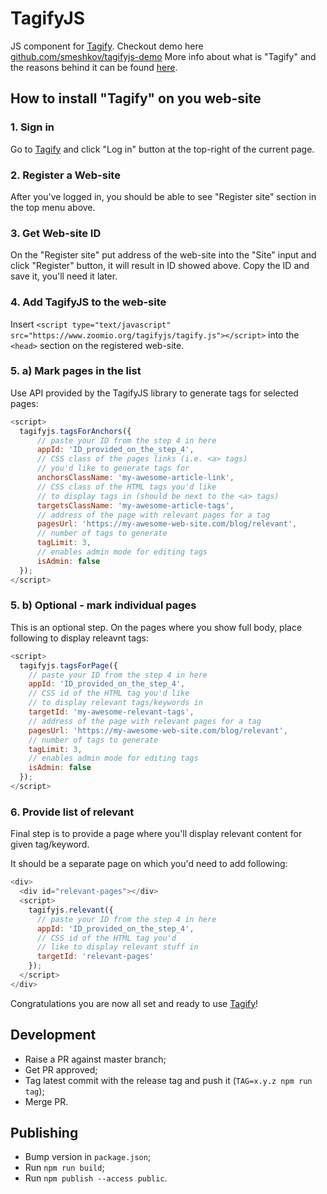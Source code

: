 # TagifyJS
JS component for [Tagify](https://www.zoomio.org/tagify).
Checkout demo here [github.com/smeshkov/tagifyjs-demo](https://github.com/smeshkov/tagifyjs-demo)
More info about what is "Tagify" and the reasons behind it can be found [here](https://zoomio.org/blog/post/tags_as_a_service-5712840111423488).

## How to install "Tagify" on you web-site

### 1. Sign in
Go to [Tagify](https://www.zoomio.org/tagify) and click "Log in" button at the top-right of the current page.

### 2. Register a Web-site
After you've logged in, you should be able to see "Register site" section in the top menu above.

### 3. Get Web-site ID
On the "Register site" put address of the web-site into the "Site" input and click "Register" button, it will result in ID showed above. Copy the ID and save it, you'll need it later.

### 4. Add TagifyJS to the web-site
Insert `<script type="text/javascript" src="https://www.zoomio.org/tagifyjs/tagify.js"></script>` into the `<head>` section on the registered web-site.

### 5. a) Mark pages in the list
Use API provided by the TagifyJS library to generate tags for selected pages:
```javascript
<script>
  tagifyjs.tagsForAnchors({
      // paste your ID from the step 4 in here
      appId: 'ID_provided_on_the_step_4',
      // CSS class of the pages links (i.e. <a> tags) 
      // you'd like to generate tags for
      anchorsClassName: 'my-awesome-article-link',
      // CSS class of the HTML tags you'd like 
      // to display tags in (should be next to the <a> tags)
      targetsClassName: 'my-awesome-article-tags',
      // address of the page with relevant pages for a tag
      pagesUrl: 'https://my-awesome-web-site.com/blog/relevant',
      // number of tags to generate
      tagLimit: 3,
      // enables admin mode for editing tags
      isAdmin: false
  });
</script>
```

### 5. b) Optional - mark individual pages
This is an optional step. On the pages where you show full body, place following to display releavnt tags:
```javascript
<script>
  tagifyjs.tagsForPage({
    // paste your ID from the step 4 in here
    appId: 'ID_provided_on_the_step_4',
    // CSS id of the HTML tag you'd like 
    // to display relevant tags/keywords in
    targetId: 'my-awesome-relevant-tags',
    // address of the page with relevant pages for a tag
    pagesUrl: 'https://my-awesome-web-site.com/blog/relevant',
    // number of tags to generate
    tagLimit: 3,
    // enables admin mode for editing tags
    isAdmin: false
  });
</script>
```

### 6. Provide list of relevant
Final step is to provide a page where you'll display relevant content for given tag/keyword.

It should be a separate page on which you'd need to add following:
```javascript
<div>
  <div id="relevant-pages"></div>
  <script>
    tagifyjs.relevant({
      // paste your ID from the step 4 in here
      appId: 'ID_provided_on_the_step_4',
      // CSS id of the HTML tag you'd 
      // like to display relevant stuff in
      targetId: 'relevant-pages'
    });
  </script>
</div>
```
Congratulations you are now all set and ready to use [Tagify](https://www.zoomio.org/tagify)!

## Development
 - Raise a PR against master branch;
 - Get PR approved;
 - Tag latest commit with the release tag and push it (`TAG=x.y.z npm run tag`);
 - Merge PR.

## Publishing

- Bump version in `package.json`;
- Run `npm run build`;
- Run `npm publish --access public`.
